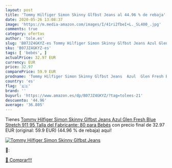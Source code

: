 ```yaml
---
layout: post
title: 'Tommy Hilfiger Simon Skinny Glfbst Jeans al 44.96 % de rebaja'
date: 2020-05-26 13:08:37
image: 'https://m.media-amazon.com/images/I/41ri2fbeI+L._SL400_.jpg'
comments: true
category: ofertas
author: 'tole.es'
slug: 'B07JZ4GKYZ-es Tommy Hilfiger Simon Skinny Glfbst Jeans Azul Glen Fresh...'
sku: 'B07JZ4GKYZ-es'
tags: [ 'bebés', ]
actualPrice: 32.97 EUR
currency: EUR
price: 32.97
comparePrice: 59.9 EUR
prodname: 'Tommy Hilfiger Simon Skinny Glfbst Jeans  Azul  Glen Fresh Blue Stretch 911   95  Talla del Fabricante: 80  para Bebés'
country: 'es'
flag: '🇪🇸'
brand: ''
buyurl: 'https://www.amazon.es/dp/B07JZ4GKYZ/?tag=tolees-21'
descuento: '44.96'
average: '36.805'
---
```


Tienes [Tommy Hilfiger Simon Skinny Glfbst Jeans  Azul  Glen Fresh Blue Stretch 911   95  Talla del Fabricante: 80  para Bebés](https://www.amazon.es/dp/B07JZ4GKYZ/?tag=tolees-21) con precio final de  32.97 EUR (original: 59.9 EUR) (44.96 %  de rebaja) aqui!

[![Tommy Hilfiger Simon Skinny Glfbst Jeans](https://m.media-amazon.com/images/I/41ri2fbeI+L._SL400_.jpg)](https://www.amazon.es/dp/B07JZ4GKYZ/?tag=tolees-21)

🔎:


[🛒 Comprar!!!](https://www.amazon.es/dp/B07JZ4GKYZ/?tag=tolees-21)
